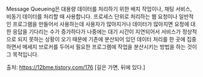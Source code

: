 Message Queueing은 대용량 데이터를 처리하기 위한 배치 작업이나, 채팅 서비스, 비동기 데이터를 처리할 때 사용합니다. 프로세스 단위로 처리하는 웹 요청이나 일반적인 프로그램을 만들어서 사용하는데 사용자가 많아지거나 데이터가 많아지면 요청에 대한 응답을 기다리는 수가 증가하다가 나중에는 대기 시간이 지연되어서 서비스가 정상적으로 되지 못하는 상황이 오기 때문에 기존에 분산되어 있던 데이터 처리를 한 곳에 집중하면서 메세지 브로커를 두어서 필요한 프로그램에 작업을 분산시키는 방법을 하는 것이 그 목적입니다.

출처: https://12bme.tistory.com/176 [길은 가면, 뒤에 있다.]
